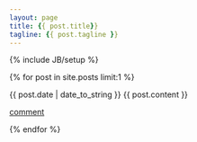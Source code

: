 ```yaml
---
layout: page
title: {{ post.title}}
tagline: {{ post.tagline }}
---
```

{% include JB/setup %}

{% for post in site.posts limit:1 %}

{{ post.date | date_to_string }}
{{ post.content }}

<a href="{{ post.url }}">comment</a>

{% endfor %}